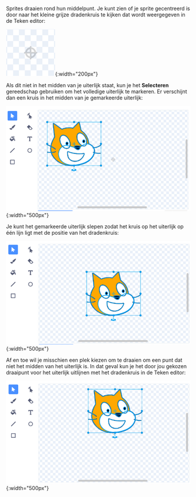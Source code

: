 Sprites draaien rond hun middelpunt. Je kunt zien of je sprite gecentreerd is door naar het kleine grijze dradenkruis te kijken dat wordt weergegeven in de Teken editor:

![Het dradenkruis.](images/crosshair.png){:width="200px"}

Als dit niet in het midden van je uiterlijk staat, kun je het **Selecteren** gereedschap gebruiken om het volledige uiterlijk te markeren. Er verschijnt dan een kruis in het midden van je gemarkeerde uiterlijk:

![Het kruis in het midden van het uiterlijk is niet uitgelijnd met het dradenkruis.](images/off-centre-crosshair.png){:width="500px"}

Je kunt het gemarkeerde uiterlijk slepen zodat het kruis op het uiterlijk op één lijn ligt met de positie van het dradenkruis:

![Het uiterlijk uitgelijnd met het dradenkruis.](images/centre-crosshair.png){:width="500px"}

Af en toe wil je misschien een plek kiezen om te draaien om een punt dat niet het midden van het uiterlijk is. In dat geval kun je het door jou gekozen draaipunt voor het uiterlijk uitlijnen met het dradenkruis in de Teken editor:

![Een draaipunt aan de onderkant van het uiterlijk is uitgelijnd met het dradenkruis.](images/rotation-point.png){:width="500px"}
